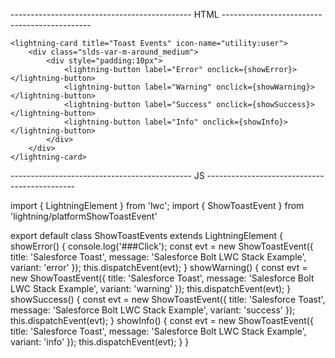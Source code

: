 ---------------------------------------------  HTML ---------------------------------------------

    <lightning-card title="Toast Events" icon-name="utility:user">
        <div class="slds-var-m-around_medium">
            <div style="padding:10px">
                <lightning-button label="Error" onclick={showError}></lightning-button>
                <lightning-button label="Warning" onclick={showWarning}></lightning-button>
                <lightning-button label="Success" onclick={showSuccess}></lightning-button>
                <lightning-button label="Info" onclick={showInfo}></lightning-button>
            </div>
        </div>
    </lightning-card>

<template>
    <lightning-card title="Toast Events" icon-name="utility:user">
        <div class="slds-var-m-around_medium">
            <div style="padding:10px">
                <lightning-button label="Error" onclick={showError}></lightning-button>
                <lightning-button label="Warning" onclick={showWarning}></lightning-button>
                <lightning-button label="Success" onclick={showSuccess}></lightning-button>
                <lightning-button label="Info" onclick={showInfo}></lightning-button>
            </div>
        </div>
    </lightning-card>

</template>  
<template>
    <lightning-card title="Toast Events" icon-name="utility:user">
        <div class="slds-var-m-around_medium">
            <div style="padding:10px">
                <lightning-button label="Error" onclick={showError}></lightning-button>
                <lightning-button label="Warning" onclick={showWarning}></lightning-button>
                <lightning-button label="Success" onclick={showSuccess}></lightning-button>
                <lightning-button label="Info" onclick={showInfo}></lightning-button>
            </div>
        </div>
    </lightning-card>

</template>  

--------------------------------------------- JS ---------------------------------------------

import { LightningElement } from 'lwc';
import { ShowToastEvent } from 'lightning/platformShowToastEvent'

export default class ShowToastEvents extends LightningElement {
    showError() {
        console.log('###Click');
        const evt = new ShowToastEvent({
            title: 'Salesforce Toast',
            message: 'Salesforce Bolt LWC Stack Example',
            variant: 'error'
        });
        this.dispatchEvent(evt);
    }
    showWarning() {
        const evt = new ShowToastEvent({
            title: 'Salesforce Toast',
            message: 'Salesforce Bolt LWC Stack Example',
            variant: 'warning'
        });
        this.dispatchEvent(evt);
    }
    showSuccess() {
        const evt = new ShowToastEvent({
            title: 'Salesforce Toast',
            message: 'Salesforce Bolt LWC Stack Example',
            variant: 'success'
        });
        this.dispatchEvent(evt);
    }
    showInfo() {
        const evt = new ShowToastEvent({
            title: 'Salesforce Toast',
            message: 'Salesforce Bolt LWC Stack Example',
            variant: 'info'
        });
        this.dispatchEvent(evt);
    }
}